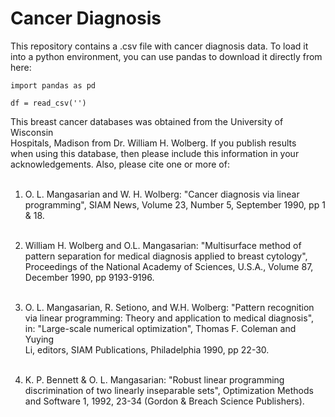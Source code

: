 # Cancer Diagnosis
This repository contains a .csv file with cancer diagnosis data. To load it into a python environment, you can use pandas to download it directly from here:

```
import pandas as pd

df = read_csv('')
```

   This breast cancer databases was obtained from the University of Wisconsin<br>
   Hospitals, Madison from Dr. William H. Wolberg.  If you publish results<br>
   when using this database, then please include this information in your<br>
   acknowledgements.  Also, please cite one or more of:<br><br>

1. O. L. Mangasarian and W. H. Wolberg: "Cancer diagnosis via linear <br>
programming", SIAM News, Volume 23, Number 5, September 1990, pp 1 & 18.<br><br>

2. William H. Wolberg and O.L. Mangasarian: "Multisurface method of <br>
      pattern separation for medical diagnosis applied to breast cytology",<br> 
      Proceedings of the National Academy of Sciences, U.S.A., Volume 87, <br>
      December 1990, pp 9193-9196.<br><br>

3. O. L. Mangasarian, R. Setiono, and W.H. Wolberg: "Pattern recognition <br>
      via linear programming: Theory and application to medical diagnosis", <br>
      in: "Large-scale numerical optimization", Thomas F. Coleman and Yuying<br>
      Li, editors, SIAM Publications, Philadelphia 1990, pp 22-30.<br><br>

4. K. P. Bennett & O. L. Mangasarian: "Robust linear programming <br>
      discrimination of two linearly inseparable sets", Optimization Methods<br>
      and Software 1, 1992, 23-34 (Gordon & Breach Science Publishers).<br>